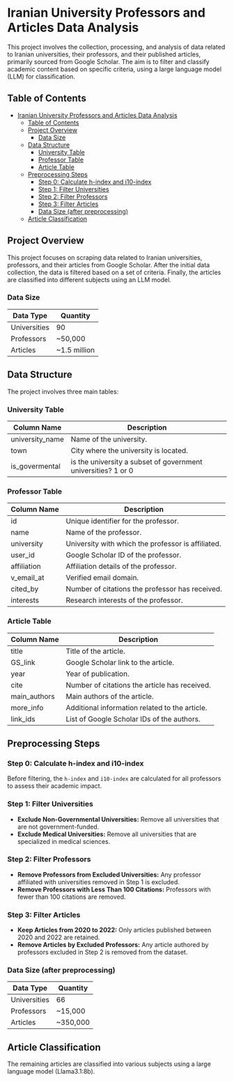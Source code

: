 # Iranian University Professors and Articles Data Analysis

This project involves the collection, processing, and analysis of data related to Iranian universities, their professors, and their published articles, primarily sourced from Google Scholar. The aim is to filter and classify academic content based on specific criteria, using a large language model (LLM) for classification.

## Table of Contents

- [Iranian University Professors and Articles Data Analysis](#iranian-university-professors-and-articles-data-analysis)
  - [Table of Contents](#table-of-contents)
  - [Project Overview](#project-overview)
    - [Data Size](#data-size)
  - [Data Structure](#data-structure)
    - [University Table](#university-table)
    - [Professor Table](#professor-table)
    - [Article Table](#article-table)
  - [Preprocessing Steps](#preprocessing-steps)
    - [Step 0: Calculate h-index and i10-index](#step-0-calculate-h-index-and-i10-index)
    - [Step 1: Filter Universities](#step-1-filter-universities)
    - [Step 2: Filter Professors](#step-2-filter-professors)
    - [Step 3: Filter Articles](#step-3-filter-articles)
    - [Data Size (after preprocessing)](#data-size-after-preprocessing)
  - [Article Classification](#article-classification)

## Project Overview

This project focuses on scraping data related to Iranian universities, professors, and their articles from Google Scholar. After the initial data collection, the data is filtered based on a set of criteria. Finally, the articles are classified into different subjects using an LLM model.

### Data Size

| Data Type   | Quantity  |
|-------------|-----------|
| Universities| 90        |
| Professors  | ~50,000   |
| Articles    | ~1.5 million |

## Data Structure

The project involves three main tables:

### University Table

| Column Name     | Description                                |
|-----------------|--------------------------------------------|
| university_name | Name of the university.                    |
| town            | City where the university is located.      |
| is_govermental  | is the university a subset of government universities? 1 or 0|

### Professor Table

| Column Name   | Description                                       |
|---------------|---------------------------------------------------|
| id            | Unique identifier for the professor.              |
| name          | Name of the professor.                            |
| university    | University with which the professor is affiliated.|
| user_id       | Google Scholar ID of the professor.               |
| affiliation   | Affiliation details of the professor.             |
| v_email_at    | Verified email domain.                            |
| cited_by      | Number of citations the professor has received.   |
| interests     | Research interests of the professor.              |

### Article Table

| Column Name | Description                                       |
|-------------|---------------------------------------------------|
| title       | Title of the article.                             |
| GS_link     | Google Scholar link to the article.               |
| year        | Year of publication.                              |
| cite        | Number of citations the article has received.     |
| main_authors| Main authors of the article.                      |
| more_info   | Additional information related to the article.    |
| link_ids    | List of Google Scholar IDs of the authors.        |

## Preprocessing Steps

### Step 0: Calculate h-index and i10-index

Before filtering, the `h-index` and `i10-index` are calculated for all professors to assess their academic impact.

### Step 1: Filter Universities

- **Exclude Non-Governmental Universities:** Remove all universities that are not government-funded.
- **Exclude Medical Universities:** Remove all universities that are specialized in medical sciences.

### Step 2: Filter Professors

- **Remove Professors from Excluded Universities:** Any professor affiliated with universities removed in Step 1 is excluded.
- **Remove Professors with Less Than 100 Citations:** Professors with fewer than 100 citations are removed.

### Step 3: Filter Articles

- **Keep Articles from 2020 to 2022:** Only articles published between 2020 and 2022 are retained.
- **Remove Articles by Excluded Professors:** Any article authored by professors excluded in Step 2 is removed from the dataset.

### Data Size (after preprocessing)

| Data Type   | Quantity  |
|-------------|-----------|
| Universities| 66        |
| Professors  | ~15,000   |
| Articles    | ~350,000  |

## Article Classification

The remaining articles are classified into various subjects using a large language model (Llama3.1:8b).
